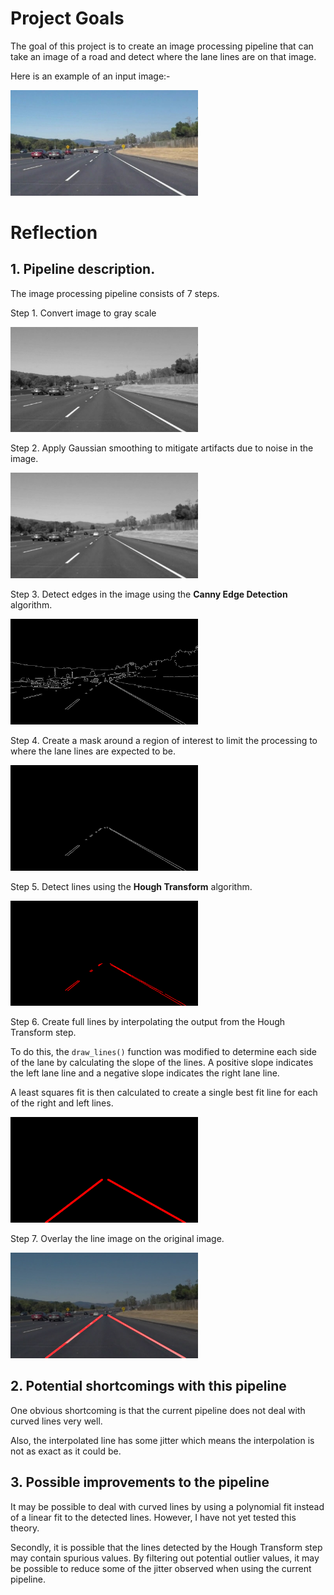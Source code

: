 # Project Goals

The goal of this project is to create an image processing pipeline that can take an image of a road and detect where the lane lines are on that image. 

Here is an example of an input image:-

<img src="./test_images/solidWhiteCurve.jpg" width=300>


# Reflection

## 1. Pipeline description. 

The image processing pipeline consists of 7 steps.

Step 1. Convert image to gray scale

<img src="./writeup_images/1_gray_solidWhiteCurve.jpg" width=300>

Step 2. Apply Gaussian smoothing to mitigate artifacts due to noise in the image.

<img src="./writeup_images/2_blur_solidWhiteCurve.jpg" width=300>

Step 3. Detect edges in the image using the **Canny Edge Detection** algorithm.

<img src="./writeup_images/3_edge_solidWhiteCurve.jpg" width=300>

Step 4. Create a mask around a region of interest to limit the processing to where the lane lines are expected to be.

<img src="./writeup_images/4_mask_solidWhiteCurve.jpg" width=300>

Step 5. Detect lines using the **Hough Transform** algorithm.

<img src="./writeup_images/5_line_solidWhiteCurve.jpg" width=300>

Step 6. Create full lines by interpolating the output from the Hough Transform step.

To do this, the `draw_lines()` function was modified to determine each side of the lane by calculating the slope of the lines. A positive slope indicates 
the left lane line and a negative slope indicates the right lane line.

A least squares fit is then calculated  to create a single best fit line for each of the right and left lines.

<img src="./writeup_images/6_interpolated_line_solidWhiteCurve.jpg" width=300>

Step 7. Overlay the line image on the original image.

<img src="./writeup_images/7_final_solidWhiteCurve.jpg" width=300>


## 2. Potential shortcomings with this pipeline

One obvious shortcoming is that the current pipeline does not deal with curved lines very well.

Also, the interpolated line has some jitter which means the interpolation is not as exact as it could be. 


## 3. Possible improvements to the pipeline

It may be possible to deal with curved lines by using a polynomial fit instead of a linear fit to the detected lines. However, I have 
not yet tested this theory. 

Secondly, it is possible that the lines detected by the Hough Transform step may contain spurious values. By filtering out potential outlier values, 
it may be possible to reduce some of the jitter observed when using the current pipeline.



